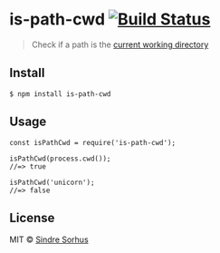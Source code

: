 is-path-cwd [![Build Status](https://travis-ci.org/sindresorhus/is-path-cwd.svg?branch=master)](https://travis-ci.org/sindresorhus/is-path-cwd)
===============================================================================================================================================

> Check if a path is the [current working directory](https://en.wikipedia.org/wiki/Working_directory)

Install
-------

    $ npm install is-path-cwd

Usage
-----

    const isPathCwd = require('is-path-cwd');

    isPathCwd(process.cwd());
    //=> true

    isPathCwd('unicorn');
    //=> false

License
-------

MIT © [Sindre Sorhus](https://sindresorhus.com)
